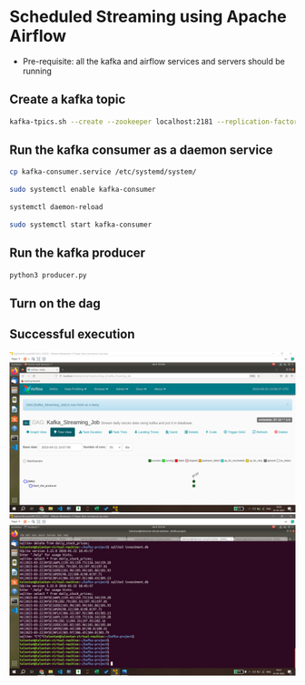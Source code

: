 # Scheduled Streaming using Apache Airflow
* Pre-requisite: all the kafka and airflow services and servers should be running
## Create a kafka topic
```bash
kafka-tpics.sh --create --zookeeper localhost:2181 --replication-factor 1 --partitions 1 --topic Daily_Stock_Prices
```
## Run the kafka consumer as a daemon service
```bash
cp kafka-consumer.service /etc/systemd/system/
```
```bash
sudo systemctl enable kafka-consumer
```
```bash
systemctl daemon-reload
```
```bash
sudo systemctl start kafka-consumer 
```
## Run the kafka producer
```bash
python3 producer.py
```
## Turn on the dag
## Successful execution
![alt](https://github.com/ShreyasK2411/Scheduled-Streaming-using-Airflow/blob/aa7a808c75d1d7937505e2349ed311a333880c09/images/Screenshot%20(74).png?raw=True)
![alt](https://github.com/ShreyasK2411/Scheduled-Streaming-using-Airflow/blob/9e472e5956f76387ecbed3de3a667bcd48eb8a83/images/success.PNG?raw=True)
